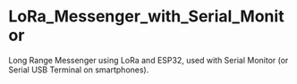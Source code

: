 # LoRa_Messenger_with_Serial_Monitor
Long Range Messenger using LoRa and ESP32, used with Serial Monitor (or Serial USB Terminal on smartphones).
